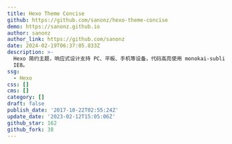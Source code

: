 ```yaml
---
title: Hexo Theme Concise
github: https://github.com/sanonz/hexo-theme-concise
demo: https://sanonz.github.io
author: sanonz
author_link: https://github.com/sanonz
date: 2024-02-19T06:37:05.833Z
description: >-
  Hexo 简约主题，响应式设计支持 PC、平板、手机等设备，代码高亮使用 monokai-sublime 风格，支持亮/暗色主题跟随系统。可以最低兼容到
  IE8。
ssg:
  - Hexo
css: []
cms: []
category: []
draft: false
publish_date: '2017-10-22T02:55:24Z'
update_date: '2023-02-12T15:05:06Z'
github_star: 162
github_fork: 38
---
```

